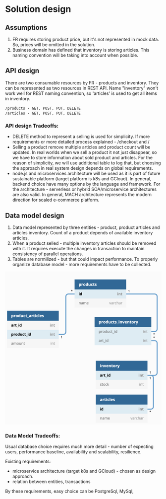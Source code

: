 # Solution design

## Assumptions

1. FR requires storing product price, but it's not represented in mock data. So, prices will be omitted in the solution.
2. Business domain has defined that inventory is storing articles. This naming convention will be taking into account when possible. 

## API design

There are two consumable resources by FR - products and inventory. They can be represented as two resources in REST API. Name "inventory" won't work well for REST naming convention, so 'articles' is used to get all items in inventory. 

```
/products - GET, POST, PUT, DELETE
/articles - GET, POST, PUT, DELETE
```

### API design Tradeoffs:
- DELETE method to represent a selling is used for simplicity. If more requirements or more detailed process explained - /checkout and /
- Selling a product remove multiple articles and product count will be updated. In real worlds when we sell a product it not just disappear, so we have to store information about sold product and articles. For the reason of simplicity, we will use additional table to log that, but choosing the approach in real system design depends on global requirements.
- node.js and microservices architecture will be used as it is part of future sustainable platform (target platform is k8s and GCloud). In general, backend choice have many options by the language and framework. For the architecture - serverless or hybrid SOA/microservice architectures are also valid. In general, MACH architecture represents the modern direction for scaled e-commerce platform.

## Data model design

1. Data model represented by three entities - product, product articles and articles inventory. Count of a product depends of available inventory articles.
2. When a product selled - multiple inventory articles should be removed with it. It requires execute the changes in transaction to maintain consistency of parallel operations.
3. Tables are normilized - but that could impact performance. To properly organize database model - more requirements have to be collected.

![Data model diagram](https://github.com/spzm/warehouse/raw/main/docs/resources/db-schema.png)

### Data Model Tradeoffs:

Usual database choice requires much more detail - number of expecting users, performance baseline, availability and scalability, resilience. 

Existing requirements: 

- microservice architecture (target k8s and GCloud) - chosen as design approach.
- relation between entities, transactions

By these requirements, easy choice can be PostgreSql, MySql, 